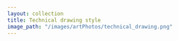 ```yaml
---
layout: collection
title: Technical drawing style
image_path: "/images/artPhotos/technical_drawing.png"
---
```

